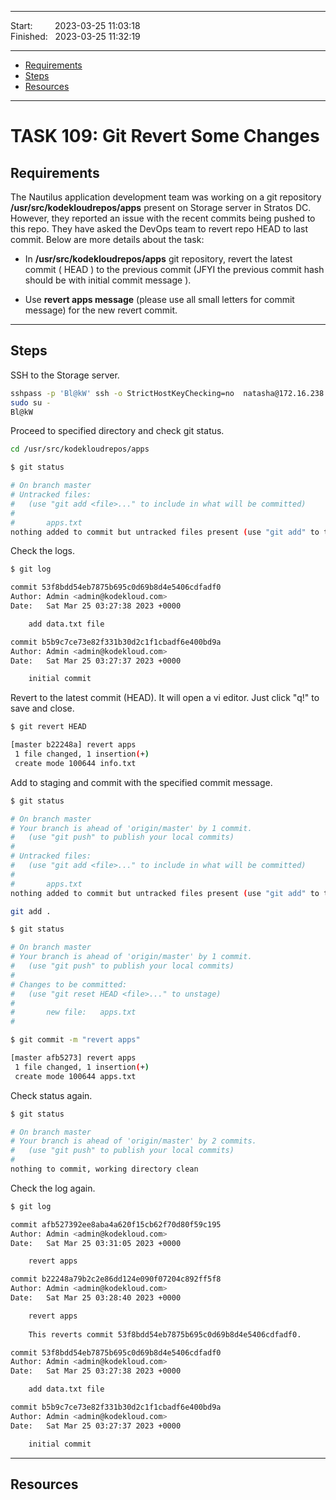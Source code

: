 
------------------------------

Start: &nbsp;&nbsp;&nbsp;&nbsp;&nbsp;&nbsp;&nbsp;&nbsp;2023-03-25 11:03:18  
Finished: &nbsp;&nbsp;2023-03-25 11:32:19

------------------------------

- [Requirements](#requirements)
- [Steps](#steps)
- [Resources](#resources)

------------------------------

# TASK 109: Git Revert Some Changes

## Requirements

The Nautilus application development team was working on a git repository **/usr/src/kodekloudrepos/apps** present on Storage server in Stratos DC. 
However, they reported an issue with the recent commits being pushed to this repo. They have asked the DevOps team to revert repo HEAD to last commit. 
Below are more details about the task:

- In **/usr/src/kodekloudrepos/apps** git repository, revert the latest commit ( HEAD ) to the previous commit (JFYI the previous commit hash should be with initial commit message ).

- Use **revert apps message** (please use all small letters for commit message) for the new revert commit.

------------------------------

## Steps

SSH to the Storage server.

```bash
sshpass -p 'Bl@kW' ssh -o StrictHostKeyChecking=no  natasha@172.16.238.15
sudo su -
Bl@kW 
```

Proceed to specified directory and check git status.

```bash
cd /usr/src/kodekloudrepos/apps
```
```bash 
$ git status

# On branch master
# Untracked files:
#   (use "git add <file>..." to include in what will be committed)
#
#       apps.txt
nothing added to commit but untracked files present (use "git add" to track)
```

Check the logs.

```bash
$ git log

commit 53f8bdd54eb7875b695c0d69b8d4e5406cdfadf0
Author: Admin <admin@kodekloud.com>
Date:   Sat Mar 25 03:27:38 2023 +0000

    add data.txt file

commit b5b9c7ce73e82f331b30d2c1f1cbadf6e400bd9a
Author: Admin <admin@kodekloud.com>
Date:   Sat Mar 25 03:27:37 2023 +0000

    initial commit
```


Revert to the latest commit (HEAD). It will open a vi editor.
Just click "q!" to save and close.

```bash
$ git revert HEAD 

[master b22248a] revert apps
 1 file changed, 1 insertion(+)
 create mode 100644 info.txt
```

Add to staging and commit with the specified commit message.

```bash
$ git status

# On branch master
# Your branch is ahead of 'origin/master' by 1 commit.
#   (use "git push" to publish your local commits)
#
# Untracked files:
#   (use "git add <file>..." to include in what will be committed)
#
#       apps.txt
nothing added to commit but untracked files present (use "git add" to track) 
```
```bash
git add .
```
```bash
$ git status

# On branch master
# Your branch is ahead of 'origin/master' by 1 commit.
#   (use "git push" to publish your local commits)
#
# Changes to be committed:
#   (use "git reset HEAD <file>..." to unstage)
#
#       new file:   apps.txt
# 
```
```bash 
$ git commit -m "revert apps"

[master afb5273] revert apps
 1 file changed, 1 insertion(+)
 create mode 100644 apps.txt
```

Check status again.

```bash
$ git status

# On branch master
# Your branch is ahead of 'origin/master' by 2 commits.
#   (use "git push" to publish your local commits)
#
nothing to commit, working directory clean
```

Check the log again.

```bash
$ git log

commit afb527392ee8aba4a620f15cb62f70d80f59c195
Author: Admin <admin@kodekloud.com>
Date:   Sat Mar 25 03:31:05 2023 +0000

    revert apps

commit b22248a79b2c2e86dd124e090f07204c892ff5f8
Author: Admin <admin@kodekloud.com>
Date:   Sat Mar 25 03:28:40 2023 +0000

    revert apps
    
    This reverts commit 53f8bdd54eb7875b695c0d69b8d4e5406cdfadf0.

commit 53f8bdd54eb7875b695c0d69b8d4e5406cdfadf0
Author: Admin <admin@kodekloud.com>
Date:   Sat Mar 25 03:27:38 2023 +0000

    add data.txt file

commit b5b9c7ce73e82f331b30d2c1f1cbadf6e400bd9a
Author: Admin <admin@kodekloud.com>
Date:   Sat Mar 25 03:27:37 2023 +0000

    initial commit
```


------------------------------

## Resources